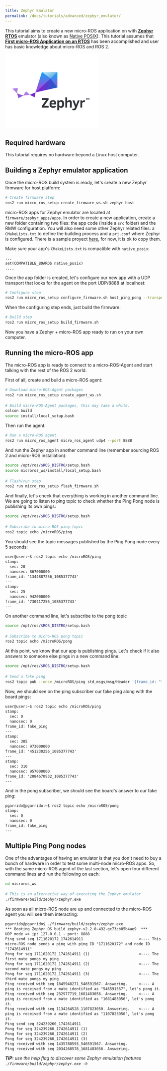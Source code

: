 ```yaml
---
title: Zephyr Emulator
permalink: /docs/tutorials/advanced/zephyr_emulator/
---
```


This tutorial aims to create a new micro-ROS application on with **[Zephyr RTOS](https://www.zephyrproject.org/)** emulator (also known as [Native POSIX](https://docs.zephyrproject.org/latest/boards/posix/native_posix/doc/index.html)). This tutorial assumes that **[First micro-ROS Application on an RTOS](https://micro-ros.github.io/docs/tutorials/core/first_application_rtos/)** has been accomplished and user has basic knowledge about micro-ROS and ROS 2.

<div>
<img  width="300" style="padding-right: 25px;" src="imgs/4.jpg">
</div>

## Required hardware

This tutorial requires no hardware beyond a Linux host computer.

## Building a Zephyr emulator application

Once the micro-ROS build system is ready, let's create a new Zephyr firmware for host platform:

```bash
# Create firmware step
ros2 run micro_ros_setup create_firmware_ws.sh zephyr host
```


micro-ROS apps for Zephyr emulator are located at `firmware/zephyr_apps/apps`. In order to create a new application, create a new folder containing two files: the app code (inside a `src` folder) and the RMW configuration. You will also need some other Zephyr related files: a `CMakeLists.txt` to define the building process and a `prj.conf` where Zephyr is configured. There is a sample proyect [here](https://github.com/micro-ROS/zephyr_apps/tree/dashing/apps/host_ping_pong), for now, it is ok to copy them.

Make sure your app's `CMakeLists.txt` is compatible with `native_posix`:

```
...
set(COMPATIBLE_BOARDS native_posix)
....
```

Once the app folder is created, let's configure our new app with a UDP transport that looks for the agent on the port UDP/8888 at localhost:

```bash
# Configure step
ros2 run micro_ros_setup configure_firmware.sh host_ping_pong --transport udp --ip 127.0.0.1 --port 8888
```

When the configuring step ends, just build the firmware:

```bash
# Build step
ros2 run micro_ros_setup build_firmware.sh
```

Now you have a Zephyr + micro-ROS app ready to run on your own computer.

## Running the micro-ROS app

The micro-ROS app is ready to connect to a micro-ROS-Agent and start talking with the rest of the ROS 2 world.

First of all, create and build a micro-ROS agent:

```bash
# Download micro-ROS-Agent packages
ros2 run micro_ros_setup create_agent_ws.sh

# Build micro-ROS-Agent packages, this may take a while.
colcon build
source install/local_setup.bash
```

Then run the agent:

```bash
# Run a micro-ROS agent
ros2 run micro_ros_agent micro_ros_agent udp4 --port 8888
```

And run the Zephyr app in another command line (remember sourcing ROS 2 and micro-ROS installation): 

```bash
source /opt/ros/$ROS_DISTRO/setup.bash
source microros_ws/install/local_setup.bash

# Flash/run step
ros2 run micro_ros_setup flash_firmware.sh
```

And finally, let's check that everything is working in another command line. We are going to listen to ping topic to check whether the Ping Pong node is publishing its own pings:

```bash
source /opt/ros/$ROS_DISTRO/setup.bash

# Subscribe to micro-ROS ping topic
ros2 topic echo /microROS/ping
```

You should see the topic messages published by the Ping Pong node every 5 seconds:

```
user@user:~$ ros2 topic echo /microROS/ping
stamp:
  sec: 20
  nanosec: 867000000
frame_id: '1344887256_1085377743'
---
stamp:
  sec: 25
  nanosec: 942000000
frame_id: '730417256_1085377743'
---
```

On another command line, let's subscribe to the pong topic

```bash
source /opt/ros/$ROS_DISTRO/setup.bash

# Subscribe to micro-ROS pong topic
ros2 topic echo /microROS/pong
```

At this point, we know that our app is publishing pings. Let's check if it also answers to someone else pings in a new command line:

```bash
source /opt/ros/$ROS_DISTRO/setup.bash

# Send a fake ping
ros2 topic pub --once /microROS/ping std_msgs/msg/Header '{frame_id: "fake_ping"}'
```

Now, we should see on the ping subscriber our fake ping along with the board pings:

```
user@user:~$ ros2 topic echo /microROS/ping
stamp:
  sec: 0
  nanosec: 0
frame_id: fake_ping
---
stamp:
  sec: 305
  nanosec: 973000000
frame_id: '451230256_1085377743'
---
stamp:
  sec: 310
  nanosec: 957000000
frame_id: '2084670932_1085377743'
---
```

And in the pong subscriber, we should see the board's answer to our fake ping:

```
pgarrido@pgarrido:~$ ros2 topic echo /microROS/pong
stamp:
  sec: 0
  nanosec: 0
frame_id: fake_ping
---
```

## Multiple Ping Pong nodes

One of the advantages of having an emulator is that you don't need to buy a bunch of hardware in order to test some multi-node micro-ROS apps. So, with the same micro-ROS agent of the last section, let's open four different command lines and run the following on each:

```bash
cd microros_ws

# This is an alternative way of executing the Zephyr emulator
./firmware/build/zephyr/zephyr.exe
```

As soon as all micro-ROS node are up and connected to the micro-ROS agent you will see them interacting:

```
pgarrido@pgarrido$ ./firmware/build/zephyr/zephyr.exe
*** Booting Zephyr OS build zephyr-v2.2.0-492-gc73cb85b4ae9  ***
UDP mode => ip: 127.0.0.1 - port: 8888
Ping send seq 1711620172_1742614911                         <---- This micro-ROS node sends a ping with ping ID "1711620172" and node ID "1742614911"
Pong for seq 1711620172_1742614911 (1)                      <---- The first mate pongs my ping 
Pong for seq 1711620172_1742614911 (2)                      <---- The second mate pongs my ping 
Pong for seq 1711620172_1742614911 (3)                      <---- The third mate pongs my ping 
Ping received with seq 1845948271_546591567. Answering.     <---- A ping is received from a mate identified as "546591567", let's pong it.
Ping received with seq 232977719_1681483056. Answering.     <---- A ping is received from a mate identified as "1681483056", let's pong it.
Ping received with seq 1134264528_1107823050. Answering.    <---- A ping is received from a mate identified as "1107823050", let's pong it.
Ping send seq 324239260_1742614911
Pong for seq 324239260_1742614911 (1)
Pong for seq 324239260_1742614911 (2)
Pong for seq 324239260_1742614911 (3)
Ping received with seq 1435780593_546591567. Answering.
Ping received with seq 2034268578_1681483056. Answering.
```

***TIP:** use the help flag to discover some Zephyr emulation features `./firmware/build/zephyr/zephyr.exe -h`*
